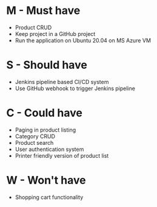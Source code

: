 # M - Must have #

* Product CRUD
* Keep project in a GitHub project
* Run the application on Ubuntu 20.04 on MS Azure VM

# S - Should have #

* Jenkins pipeline based CI/CD system
* Use GitHub webhook to trigger Jenkins pipeline

# C - Could have #
 
* Paging in product listing
* Category CRUD
* Product search
* User authentication system
* Printer friendly version of product list
 
# W - Won't have #

* Shopping cart functionality


